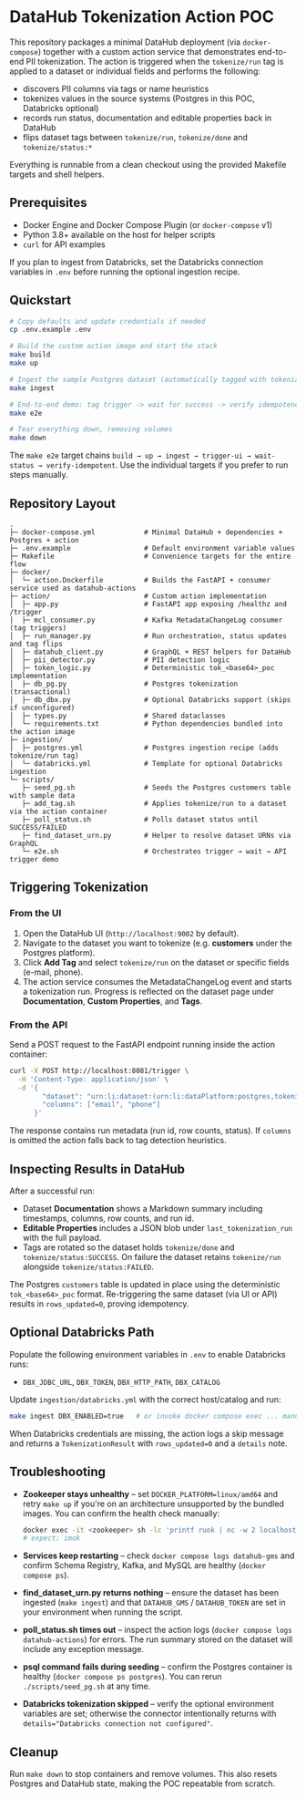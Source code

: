 # DataHub Tokenization Action POC

This repository packages a minimal DataHub deployment (via `docker-compose`) together with a custom action service that demonstrates end-to-end PII tokenization. The action is triggered when the `tokenize/run` tag is applied to a dataset or individual fields and performs the following:

* discovers PII columns via tags or name heuristics
* tokenizes values in the source systems (Postgres in this POC, Databricks optional)
* records run status, documentation and editable properties back in DataHub
* flips dataset tags between `tokenize/run`, `tokenize/done` and `tokenize/status:*`

Everything is runnable from a clean checkout using the provided Makefile targets and shell helpers.

## Prerequisites

* Docker Engine and Docker Compose Plugin (or `docker-compose` v1)
* Python 3.8+ available on the host for helper scripts
* `curl` for API examples

If you plan to ingest from Databricks, set the Databricks connection variables in `.env` before running the optional ingestion recipe.

## Quickstart

```bash
# Copy defaults and update credentials if needed
cp .env.example .env

# Build the custom action image and start the stack
make build
make up

# Ingest the sample Postgres dataset (automatically tagged with tokenize/run)
make ingest

# End-to-end demo: tag trigger -> wait for success -> verify idempotency
make e2e

# Tear everything down, removing volumes
make down
```

The `make e2e` target chains `build → up → ingest → trigger-ui → wait-status → verify-idempotent`. Use the individual targets if you prefer to run steps manually.

## Repository Layout

```
.
├─ docker-compose.yml            # Minimal DataHub + dependencies + Postgres + action
├─ .env.example                  # Default environment variable values
├─ Makefile                      # Convenience targets for the entire flow
├─ docker/
│  └─ action.Dockerfile          # Builds the FastAPI + consumer service used as datahub-actions
├─ action/                       # Custom action implementation
│  ├─ app.py                     # FastAPI app exposing /healthz and /trigger
│  ├─ mcl_consumer.py            # Kafka MetadataChangeLog consumer (tag triggers)
│  ├─ run_manager.py             # Run orchestration, status updates and tag flips
│  ├─ datahub_client.py          # GraphQL + REST helpers for DataHub
│  ├─ pii_detector.py            # PII detection logic
│  ├─ token_logic.py             # Deterministic tok_<base64>_poc implementation
│  ├─ db_pg.py                   # Postgres tokenization (transactional)
│  ├─ db_dbx.py                  # Optional Databricks support (skips if unconfigured)
│  ├─ types.py                   # Shared dataclasses
│  └─ requirements.txt           # Python dependencies bundled into the action image
├─ ingestion/
│  ├─ postgres.yml               # Postgres ingestion recipe (adds tokenize/run tag)
│  └─ databricks.yml             # Template for optional Databricks ingestion
└─ scripts/
   ├─ seed_pg.sh                 # Seeds the Postgres customers table with sample data
   ├─ add_tag.sh                 # Applies tokenize/run to a dataset via the action container
   ├─ poll_status.sh             # Polls dataset status until SUCCESS/FAILED
   ├─ find_dataset_urn.py        # Helper to resolve dataset URNs via GraphQL
   └─ e2e.sh                     # Orchestrates trigger → wait → API trigger demo
```

## Triggering Tokenization

### From the UI

1. Open the DataHub UI (`http://localhost:9002` by default).
2. Navigate to the dataset you want to tokenize (e.g. **customers** under the Postgres platform).
3. Click **Add Tag** and select `tokenize/run` on the dataset or specific fields (e-mail, phone).
4. The action service consumes the MetadataChangeLog event and starts a tokenization run. Progress is reflected on the dataset page under **Documentation**, **Custom Properties**, and **Tags**.

### From the API

Send a POST request to the FastAPI endpoint running inside the action container:

```bash
curl -X POST http://localhost:8081/trigger \
  -H 'Content-Type: application/json' \
  -d '{
        "dataset": "urn:li:dataset:(urn:li:dataPlatform:postgres,tokenize.public.customers,PROD)",
        "columns": ["email", "phone"]
      }'
```

The response contains run metadata (run id, row counts, status). If `columns` is omitted the action falls back to tag detection heuristics.

## Inspecting Results in DataHub

After a successful run:

* Dataset **Documentation** shows a Markdown summary including timestamps, columns, row counts, and run id.
* **Editable Properties** includes a JSON blob under `last_tokenization_run` with the full payload.
* Tags are rotated so the dataset holds `tokenize/done` and `tokenize/status:SUCCESS`. On failure the dataset retains `tokenize/run` alongside `tokenize/status:FAILED`.

The Postgres `customers` table is updated in place using the deterministic `tok_<base64>_poc` format. Re-triggering the same dataset (via UI or API) results in `rows_updated=0`, proving idempotency.

## Optional Databricks Path

Populate the following environment variables in `.env` to enable Databricks runs:

* `DBX_JDBC_URL`, `DBX_TOKEN`, `DBX_HTTP_PATH`, `DBX_CATALOG`

Update `ingestion/databricks.yml` with the correct host/catalog and run:

```bash
make ingest DBX_ENABLED=true   # or invoke docker compose exec ... manually
```

When Databricks credentials are missing, the action logs a skip message and returns a `TokenizationResult` with `rows_updated=0` and a `details` note.

## Troubleshooting

* **Zookeeper stays unhealthy** – set `DOCKER_PLATFORM=linux/amd64` and retry `make up` if you're on an architecture unsupported by the bundled images. You can confirm the health check manually:

  ```bash
  docker exec -it <zookeeper> sh -lc 'printf ruok | nc -w 2 localhost 2181'
  # expect: imok
  ```
* **Services keep restarting** – check `docker compose logs datahub-gms` and confirm Schema Registry, Kafka, and MySQL are healthy (`docker compose ps`).
* **find_dataset_urn.py returns nothing** – ensure the dataset has been ingested (`make ingest`) and that `DATAHUB_GMS` / `DATAHUB_TOKEN` are set in your environment when running the script.
* **poll_status.sh times out** – inspect the action logs (`docker compose logs datahub-actions`) for errors. The run summary stored on the dataset will include any exception message.
* **psql command fails during seeding** – confirm the Postgres container is healthy (`docker compose ps postgres`). You can rerun `./scripts/seed_pg.sh` at any time.
* **Databricks tokenization skipped** – verify the optional environment variables are set; otherwise the connector intentionally returns with `details="Databricks connection not configured"`.

## Cleanup

Run `make down` to stop containers and remove volumes. This also resets Postgres and DataHub state, making the POC repeatable from scratch.
